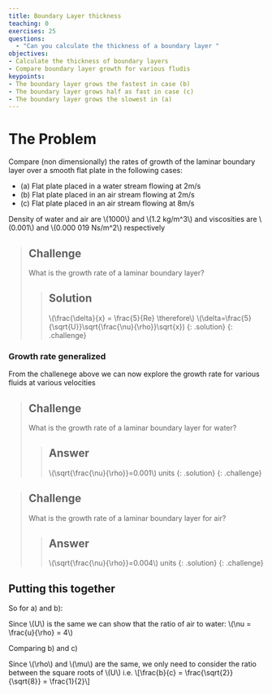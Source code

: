 ```yaml
---
title: Boundary Layer thickness
teaching: 0
exercises: 25
questions:
  - "Can you calculate the thickness of a boundary layer "
objectives:
- Calculate the thickness of boundary layers
- Compare boundary layer growth for various fludis
keypoints: 
- The boundary layer grows the fastest in case (b)
- The boundary layer grows half as fast in case (c)
- The boundary layer grows the slowest in (a)
---
```


# The Problem
Compare (non dimensionally) the rates of growth of the laminar boundary layer over a smooth flat plate in the following cases:

- (a) Flat plate placed in a water stream flowing at 2m/s
- (b) Flat plate placed in an air stream flowing at 2m/s
- (c) Flat plate placed in an air stream flowing at 8m/s

Density of water and air are \\(1000\\) and \\(1.2 kg/m^3\\) and viscosities are \\(0.001\\) and \\(0.000 019 Ns/m^2\\) respectively



>## Challenge
> What is the growth rate of a laminar boundary layer?
> > ## Solution
> > \\(\frac{\delta}{x} = \frac{5}{Re} \therefore\\)
> > \\(\delta=\frac{5}{\sqrt{U}}\sqrt{\frac{\nu}{\rho}}\sqrt{x})
> {: .solution}
{: .challenge}

### Growth rate generalized

From the challenege above we can now explore the growth rate for various fluids at various velocities 


>## Challenge
>What is the growth rate of a laminar boundary layer for water?
> > ## Answer
> > \\(\sqrt{\frac{\nu}{\rho}}=0.001\\) units
>{: .solution}
{: .challenge}

>## Challenge
>What is the growth rate of a laminar boundary layer for air?
> > ## Answer
> > \\(\sqrt{\frac{\nu}{\rho}}=0.004\\) units
>{: .solution}
{: .challenge}

## Putting this together

So for a) and b):

Since \\(U\\) is the same we can show that the ratio of air to water: \\(\nu = \frac{u}{\rho} = 4\\) 

Comparing b) and c)

Since \\(\rho\\) and \\(\mu\\) are the same, we only need to consider the ratio between the square roots of \\(U\\) i.e. \\[\frac{b}{c} = \frac{\sqrt{2}}{\sqrt{8}} = \frac{1}{2}\\] 

